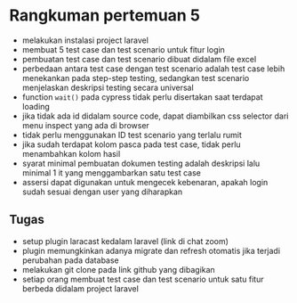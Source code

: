 # Rangkuman pertemuan 5
- melakukan instalasi project laravel
- membuat 5 test case dan test scenario untuk fitur login
- pembuatan test case dan test scenario dibuat didalam file excel
- perbedaan antara test case dengan test scenario adalah test case lebih menekankan pada step-step testing, sedangkan test scenario menjelaskan deskripsi testing secara universal
- function `wait()` pada cypress tidak perlu disertakan saat terdapat loading
- jika tidak ada id didalam source code, dapat diambilkan css selector dari menu inspect yang ada di browser
- tidak perlu menggunakan ID test scenario yang terlalu rumit
- jika sudah terdapat kolom pasca pada test case, tidak perlu menambahkan kolom hasil
- syarat minimal pembuatan dokumen testing adalah deskripsi lalu minimal 1 it yang menggambarkan satu test case
- assersi dapat digunakan untuk mengecek kebenaran, apakah login sudah sesuai dengan user yang diharapkan

## Tugas
- setup plugin laracast kedalam laravel (link di chat zoom)
- plugin memungkinkan adanya migrate dan refresh otomatis jika terjadi perubahan pada database
- melakukan git clone pada link github yang dibagikan
- setiap orang membuat test case dan test scenario untuk satu fitur berbeda didalam project laravel
